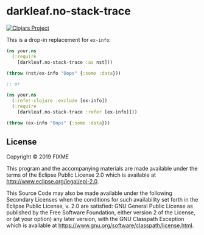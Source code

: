 # darkleaf.no-stack-trace

[![Clojars Project](https://img.shields.io/clojars/v/darkleaf/no-stack-trace.svg)](https://clojars.org/darkleaf/no-stack-trace)

This is a drop-in replacement for `ex-info`:

```clojure
(ns your.ns
  (:require
    [darkleaf.no-stack-trace :as nst]))

(throw (nst/ex-info "Oops" {:some :data}))

;; or

(ns your.ns
  (:refer-clojure :exclude [ex-info])
  (:require
    [darkleaf.no-stack-trace :refer [ex-info]]))

(throw (ex-info "Oops" {:some :data}))
```

## License

Copyright © 2019 FIXME

This program and the accompanying materials are made available under the
terms of the Eclipse Public License 2.0 which is available at
http://www.eclipse.org/legal/epl-2.0.

This Source Code may also be made available under the following Secondary
Licenses when the conditions for such availability set forth in the Eclipse
Public License, v. 2.0 are satisfied: GNU General Public License as published by
the Free Software Foundation, either version 2 of the License, or (at your
option) any later version, with the GNU Classpath Exception which is available
at https://www.gnu.org/software/classpath/license.html.
